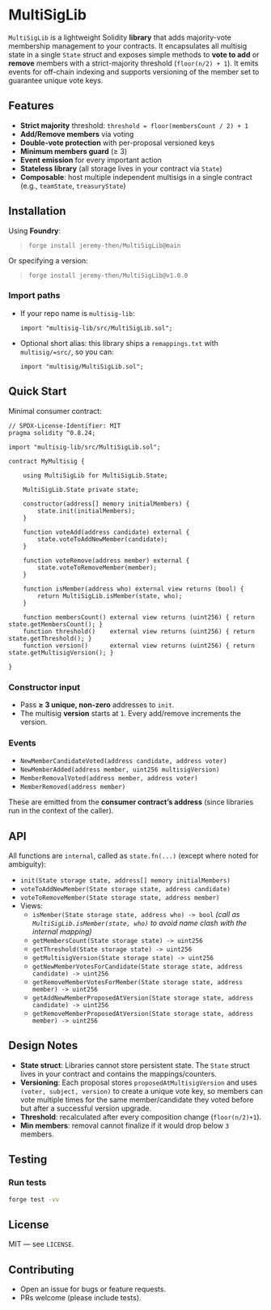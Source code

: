 # MultiSigLib

`MultiSigLib` is a lightweight Solidity **library** that adds majority-vote membership management to your contracts. It encapsulates all multisig state in a single `State` struct and exposes simple methods to **vote to add** or **remove** members with a strict-majority threshold (`floor(n/2) + 1`). It emits events for off-chain indexing and supports versioning of the member set to guarantee unique vote keys.

## Features

- **Strict majority** threshold: `threshold = floor(membersCount / 2) + 1`
- **Add/Remove members** via voting
- **Double-vote protection** with per-proposal versioned keys
- **Minimum members guard** (≥ 3)
- **Event emission** for every important action
- **Stateless library** (all storage lives in your contract via `State`)
- **Composable**: host multiple independent multisigs in a single contract (e.g., `teamState`, `treasuryState`)

## Installation

Using **Foundry**:

> `forge install jeremy-then/MultiSigLib@main`

Or specifying a version:

> `forge install jeremy-then/MultiSigLib@v1.0.0`

### Import paths

- If your repo name is `multisig-lib`:
  ```solidity
  import "multisig-lib/src/MultiSigLib.sol";
  ```
- Optional short alias: this library ships a `remappings.txt` with `multisig/=src/`, so you can:
  ```solidity
  import "multisig/MultiSigLib.sol";
  ```

## Quick Start

Minimal consumer contract:

```solidity
// SPDX-License-Identifier: MIT
pragma solidity ^0.8.24;

import "multisig-lib/src/MultiSigLib.sol";

contract MyMultisig {

    using MultiSigLib for MultiSigLib.State;

    MultiSigLib.State private state;

    constructor(address[] memory initialMembers) {
        state.init(initialMembers);
    }

    function voteAdd(address candidate) external {
        state.voteToAddNewMember(candidate);
    }

    function voteRemove(address member) external {
        state.voteToRemoveMember(member);
    }

    function isMember(address who) external view returns (bool) {
        return MultiSigLib.isMember(state, who);
    }

    function membersCount() external view returns (uint256) { return state.getMembersCount(); }
    function threshold()    external view returns (uint256) { return state.getThreshold(); }
    function version()      external view returns (uint256) { return state.getMultisigVersion(); }

}
```

### Constructor input

- Pass **≥ 3 unique, non-zero** addresses to `init`.
- The multisig **version** starts at `1`. Every add/remove increments the version.

### Events

- `NewMemberCandidateVoted(address candidate, address voter)`
- `NewMemberAdded(address member, uint256 multisigVersion)`
- `MemberRemovalVoted(address member, address voter)`
- `MemberRemoved(address member)`

These are emitted from the **consumer contract’s address** (since libraries run in the context of the caller).

## API

All functions are `internal`, called as `state.fn(...)` (except where noted for ambiguity):

- `init(State storage state, address[] memory initialMembers)`
- `voteToAddNewMember(State storage state, address candidate)`
- `voteToRemoveMember(State storage state, address member)`
- Views:
  - `isMember(State storage state, address who) -> bool` *(call as `MultiSigLib.isMember(state, who)` to avoid name clash with the internal mapping)*
  - `getMembersCount(State storage state) -> uint256`
  - `getThreshold(State storage state) -> uint256`
  - `getMultisigVersion(State storage state) -> uint256`
  - `getNewMemberVotesForCandidate(State storage state, address candidate) -> uint256`
  - `getRemoveMemberVotesForMember(State storage state, address member) -> uint256`
  - `getAddNewMemberProposedAtVersion(State storage state, address candidate) -> uint256`
  - `getRemoveMemberProposedAtVersion(State storage state, address member) -> uint256`

## Design Notes

- **State struct**: Libraries cannot store persistent state. The `State` struct lives in your contract and contains the mappings/counters.
- **Versioning**: Each proposal stores `proposedAtMultisigVersion` and uses `(voter, subject, version)` to create a unique vote key, so members can vote multiple times for the same member/candidate they voted before but after a successful version upgrade.
- **Threshold**: recalculated after every composition change (`floor(n/2)+1`).
- **Min members**: removal cannot finalize if it would drop below `3` members.

## Testing

### Run tests

```bash
forge test -vv
```

## License

MIT — see `LICENSE`.

## Contributing

- Open an issue for bugs or feature requests.
- PRs welcome (please include tests).
